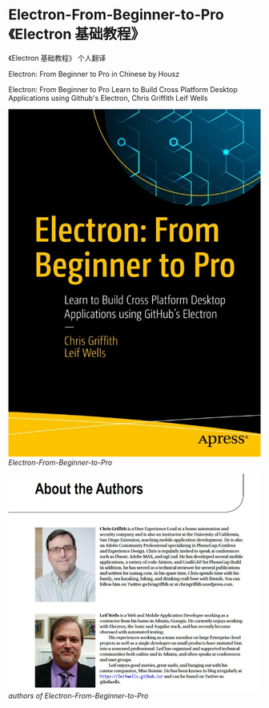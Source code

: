 # Electron-From-Beginner-to-Pro 《Electron 基础教程》
《Electron 基础教程》 个人翻译

Electron: From Beginner to Pro in Chinese by Housz


Electron: From Beginner to Pro Learn to Build Cross Platform Desktop Applications using Github's Electron, Chris Griffith Leif Wells


![cover](https://github.com/Housz/Electron-From-Beginner-to-Pro/blob/master/imgs/cover.jpg)    
*Electron-From-Beginner-to-Pro*   

![authors](https://github.com/Housz/Electron-From-Beginner-to-Pro/blob/master/imgs/authors.jpg)    
*authors of Electron-From-Beginner-to-Pro*   


